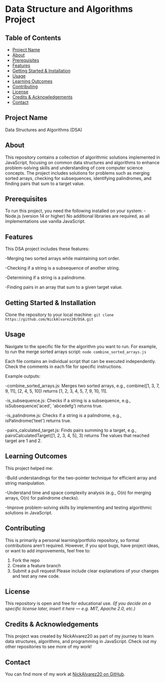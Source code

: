 # Data Structure and Algorithms Project
## Table of Contents
- [Project Name](#project-name)
- [About](#about)
- [Prerequisites](#prerequisites)
- [Features](#features)
- [Getting Started & Installation](#getting-started--installation)
- [Usage](#usage)
- [Learning Outcomes](#learning-outcomes)
- [Contributing](#contributing)
- [License](#license)
- [Credits & Acknowledgements](#credits--acknowledgements)
- [Contact](#contact)
## Project Name
Data Structures and Algorithms (DSA)
## About
This repository contains a collection of algorithmic solutions implemented in JavaScript, focusing on common data structures and algorithms to enhance problem-solving skills and understanding of core computer science concepts. The project includes solutions for problems such as merging sorted arrays, checking for subsequences, identifying palindromes, and finding pairs that sum to a target value.
## Prerequisites
To run this project, you need the following installed on your system:
-Node.js (version 14 or higher) No additional libraries are required, as all implementations use vanilla JavaScript.
## Features
This DSA project includes these features:

-Merging two sorted arrays while maintaining sort order.

-Checking if a string is a subsequence of another string.

-Determining if a string is a palindrome.

-Finding pairs in an array that sum to a given target value.

## Getting Started & Installation
Clone the repository to your local machine:
`git clone https://github.com/NickAlvarez20/DSA.git`
## Usage
Navigate to the specific file for the algorithm you want to run. For example, to run the merge sorted arrays script:
`node combine_sorted_arrays.js`

Each file contains an individual script that can be executed independently. Check the comments in each file for specific instructions. 

Example outputs:

-combine_sorted_arrays.js: Merges two sorted arrays, e.g., combine([1, 3, 7, 9, 11], [2, 4, 5, 10]) returns [1, 2, 3, 4, 5, 7, 9, 10, 11].

-is_subsequence.js: Checks if a string is a subsequence, e.g., isSubsequence('aced', 'abcedefg') returns true.

-is_palindrome.js: Checks if a string is a palindrome, e.g., isPalindrome('teet') returns true.

-pairs_calculated_target.js: Finds pairs summing to a target, e.g., pairsCalculatedTarget([1, 2, 3, 4, 5], 3) returns The values that reached target are 1 and 2.

## Learning Outcomes
This project helped me:

-Build understandings for the two-pointer technique for efficient array and string manipulation.

-Understand time and space complexity analysis (e.g., O(n) for merging arrays, O(n) for palindrome checks).

-Improve problem-solving skills by implementing and testing algorithmic solutions in JavaScript.

## Contributing
This is primarily a personal learning/portfolio repository, so formal contributions aren’t required. However, if you spot bugs, have project ideas, or want to add improvements, feel free to:

1. Fork the repo
2. Create a feature branch
3. Submit a pull request Please include clear explanations of your changes and test any new code.

## License
This repository is open and free for educational use.
*(If you decide on a specific license later, insert it here — e.g. MIT, Apache 2.0, etc.)*
## Credits & Acknowledgements
This project was created by NickAlvarez20 as part of my journey to learn data structures, algorithms, and programming in JavaScript. Check out my other repositories to see more of my work!
## Contact
You can find more of my work at [NickAlvarez20 on GitHub](https://github.com/NickAlvarez20).
